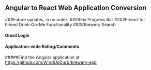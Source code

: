 ## Angular to React Web Application Conversion
###Future updates, in no order:
####Fix Progress Bar
####Friend-to-Friend Drink-On-Me Functionality
####Brewery Search
#### Gmail Login
#### Application-wide Rating/Comments
#####Find the Angular application at https://github.com/WindUpDurb/brewery-app

